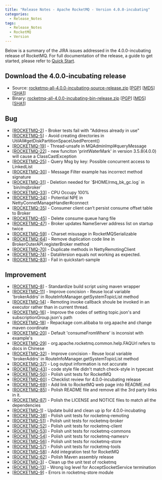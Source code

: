 ```yaml
---
title: "Release Notes - Apache RocketMQ - Version 4.0.0-incubating"
categories:
  - Release_Notes
tags:
  - Release_Notes
  - RocketMQ
  - Version
---
```


Below is a summary of the JIRA issues addressed in the 4.0.0-incubating release of RocketMQ. For full documentation of the release, a guide to get started, please refer to <a href='/docs/quick-start/'>Quick Start</a>.

<h2> Download the 4.0.0-incubating release
</h2>

* Source: [rocketmq-all-4.0.0-incubating-source-release.zip](https://www.apache.org/dyn/closer.cgi?path=rocketmq/4.0.0-incubating/rocketmq-all-4.0.0-incubating-source-release.zip) [[PGP](https://www.apache.org/dist/rocketmq/4.0.0-incubating/rocketmq-all-4.0.0-incubating-source-release.zip.asc)] [[MD5](https://www.apache.org/dist/rocketmq/4.0.0-incubating/rocketmq-all-4.0.0-incubating-source-release.zip.md5)] [[SHA1](https://www.apache.org/dist/rocketmq/4.0.0-incubating/rocketmq-all-4.0.0-incubating-source-release.zip.sha1)]
* Binary: [rocketmq-all-4.0.0-incubating-bin-release.zip](https://www.apache.org/dyn/closer.cgi?path=rocketmq/4.0.0-incubating/rocketmq-all-4.0.0-incubating-bin-release.zip) [[PGP](https://www.apache.org/dist/rocketmq/4.0.0-incubating/rocketmq-all-4.0.0-incubating-bin-release.zip.asc)] [[MD5](https://www.apache.org/dist/rocketmq/4.0.0-incubating/rocketmq-all-4.0.0-incubating-bin-release.zip.md5)] [[SHA1](https://www.apache.org/dist/rocketmq/4.0.0-incubating/rocketmq-all-4.0.0-incubating-bin-release.zip.sha1)]


<h2> Bug
</h2>
<ul>
    <li>[<a href='https://issues.apache.org/jira/browse/ROCKETMQ-2'>ROCKETMQ-2</a>] - Broker tests fail with &quot;Address
        already in use&quot;
    </li>
    <li>[<a href='https://issues.apache.org/jira/browse/ROCKETMQ-5'>ROCKETMQ-5</a>] - Avoid creating directories in
        UtilAll#getDiskPartitionSpaceUsedPercent()
    </li>
    <li>[<a href='https://issues.apache.org/jira/browse/ROCKETMQ-19'>ROCKETMQ-19</a>] - Thread-unsafe in
        MQAdminImpl#queryMessage
    </li>
    <li>[<a href='https://issues.apache.org/jira/browse/ROCKETMQ-22'>ROCKETMQ-22</a>] - new funciton &#39;printWaterMark&#39;
        in version 3.5.8(4.0.0) will cause a ClassCastException
    </li>
    <li>[<a href='https://issues.apache.org/jira/browse/ROCKETMQ-25'>ROCKETMQ-25</a>] - Query Msg by key: Possible
        concurrent access to LinkedList
    </li>
    <li>[<a href='https://issues.apache.org/jira/browse/ROCKETMQ-30'>ROCKETMQ-30</a>] - Message Filter example has
        incorrect method signature
    </li>
    <li>[<a href='https://issues.apache.org/jira/browse/ROCKETMQ-31'>ROCKETMQ-31</a>] - Deletion needed for
        `$HOME/rmq_bk_gc.log` in `bin/mqbroker`
    </li>
    <li>[<a href='https://issues.apache.org/jira/browse/ROCKETMQ-33'>ROCKETMQ-33</a>] - CPU Occupy 100%
    </li>
    <li>[<a href='https://issues.apache.org/jira/browse/ROCKETMQ-34'>ROCKETMQ-34</a>] - Potential NPE in
        NettyConnetManageHandler#connect
    </li>
    <li>[<a href='https://issues.apache.org/jira/browse/ROCKETMQ-35'>ROCKETMQ-35</a>] - Consumer client can’t persist
        consume offset table to Broker
    </li>
    <li>[<a href='https://issues.apache.org/jira/browse/ROCKETMQ-45'>ROCKETMQ-45</a>] - Delete consume queue hang file
    </li>
    <li>[<a href='https://issues.apache.org/jira/browse/ROCKETMQ-47'>ROCKETMQ-47</a>] - Broker updates NameServer
        address list on startup twice
    </li>
    <li>[<a href='https://issues.apache.org/jira/browse/ROCKETMQ-59'>ROCKETMQ-59</a>] - Charset misusage in
        RocketMQSerializable
    </li>
    <li>[<a href='https://issues.apache.org/jira/browse/ROCKETMQ-64'>ROCKETMQ-64</a>] - Remove duplication code line in
        BrokerOuterAPI.registerBroker method
    </li>
    <li>[<a href='https://issues.apache.org/jira/browse/ROCKETMQ-70'>ROCKETMQ-70</a>] - Duplicate methods in
        NettyRemotingClient
    </li>
    <li>[<a href='https://issues.apache.org/jira/browse/ROCKETMQ-74'>ROCKETMQ-74</a>] - DataVersion equals not working
        as expected.
    </li>
    <li>[<a href='https://issues.apache.org/jira/browse/ROCKETMQ-83'>ROCKETMQ-83</a>] - Fail in quickstart-sample
    </li>
</ul>

<h2> Improvement
</h2>
<ul>
    <li>[<a href='https://issues.apache.org/jira/browse/ROCKETMQ-8'>ROCKETMQ-8</a>] - Standardize build script using
        maven wrapper
    </li>
    <li>[<a href='https://issues.apache.org/jira/browse/ROCKETMQ-11'>ROCKETMQ-11</a>] - Improve concision - Reuse local
        variable &#39;brokerAddrs&#39; in RouteInfoManager.getSystemTopicList method
    </li>
    <li>[<a href='https://issues.apache.org/jira/browse/ROCKETMQ-14'>ROCKETMQ-14</a>] - Remoting invoke callback shoule
        be invoked in an executor rather than in current thread.
    </li>
    <li>[<a href='https://issues.apache.org/jira/browse/ROCKETMQ-16'>ROCKETMQ-16</a>] - Improve the codes of setting
        topic.json&#39;s and subscriptionGroup.json&#39;s path
    </li>
    <li>[<a href='https://issues.apache.org/jira/browse/ROCKETMQ-18'>ROCKETMQ-18</a>] - Repackage com.alibaba to
        org.apache and change maven coordinate
    </li>
    <li>[<a href='https://issues.apache.org/jira/browse/ROCKETMQ-20'>ROCKETMQ-20</a>] - Default &#39;consumeFromWhere&#39;
        is inconsist with example&#39;s
    </li>
    <li>[<a href='https://issues.apache.org/jira/browse/ROCKETMQ-29'>ROCKETMQ-29</a>] -
        org.apache.rocketmq.common.help.FAQUrl refers to docs in Chinese
    </li>
    <li>[<a href='https://issues.apache.org/jira/browse/ROCKETMQ-32'>ROCKETMQ-32</a>] - Improve concision - Reuse local
        variable &#39;brokerAddrs&#39; in RouteInfoManager.getSystemTopicList method
    </li>
    <li>[<a href='https://issues.apache.org/jira/browse/ROCKETMQ-37'>ROCKETMQ-37</a>] - Log output information is not
        accurate
    </li>
    <li>[<a href='https://issues.apache.org/jira/browse/ROCKETMQ-43'>ROCKETMQ-43</a>] - code style file didn&#39;t match
        check-style in typecast
    </li>
    <li>[<a href='https://issues.apache.org/jira/browse/ROCKETMQ-50'>ROCKETMQ-50</a>] - Polish unit tests for RocketMQ
    </li>
    <li>[<a href='https://issues.apache.org/jira/browse/ROCKETMQ-60'>ROCKETMQ-60</a>] - Checklist review for
        4.0.0-incubating release
    </li>
    <li>[<a href='https://issues.apache.org/jira/browse/ROCKETMQ-69'>ROCKETMQ-69</a>] - Add link to RocketMQ web page
        into README.md
    </li>
    <li>[<a href='https://issues.apache.org/jira/browse/ROCKETMQ-85'>ROCKETMQ-85</a>] - Polish README file and remove
        all the 3rd party links in it.
    </li>
    <li>[<a href='https://issues.apache.org/jira/browse/ROCKETMQ-87'>ROCKETMQ-87</a>] - Polish the LICENSE and NOTICE
        files to match all the dependencies
    </li>
    <li>[<a href='https://issues.apache.org/jira/browse/ROCKETMQ-1'>ROCKETMQ-1</a>] - Update build and clean up ip for
        4.0.0-incubating
    </li>
    <li>[<a href='https://issues.apache.org/jira/browse/ROCKETMQ-38'>ROCKETMQ-38</a>] - Polish unit tests for
        rocketmq-remoting
    </li>
    <li>[<a href='https://issues.apache.org/jira/browse/ROCKETMQ-51'>ROCKETMQ-51</a>] - Polish unit tests for
        rocketmq-broker
    </li>
    <li>[<a href='https://issues.apache.org/jira/browse/ROCKETMQ-52'>ROCKETMQ-52</a>] - Polish unit tests for
        rocketmq-client
    </li>
    <li>[<a href='https://issues.apache.org/jira/browse/ROCKETMQ-53'>ROCKETMQ-53</a>] - Polish unit tests for
        rocketmq-commons
    </li>
    <li>[<a href='https://issues.apache.org/jira/browse/ROCKETMQ-54'>ROCKETMQ-54</a>] - Polish unit tests for
        rocketmq-namesrv
    </li>
    <li>[<a href='https://issues.apache.org/jira/browse/ROCKETMQ-56'>ROCKETMQ-56</a>] - Polish unit tests for
        rocketmq-store
    </li>
    <li>[<a href='https://issues.apache.org/jira/browse/ROCKETMQ-57'>ROCKETMQ-57</a>] - Polish unit tests for
        rocketmq-tools
    </li>
    <li>[<a href='https://issues.apache.org/jira/browse/ROCKETMQ-58'>ROCKETMQ-58</a>] - Add integration test for
        RocketMQ
    </li>
    <li>[<a href='https://issues.apache.org/jira/browse/ROCKETMQ-62'>ROCKETMQ-62</a>] - Polish Maven assembly release
    </li>
    <li>[<a href='https://issues.apache.org/jira/browse/ROCKETMQ-3'>ROCKETMQ-3</a>] - Clean up the unit test of rocketmq
    </li>
    <li>[<a href='https://issues.apache.org/jira/browse/ROCKETMQ-13'>ROCKETMQ-13</a>] - Wrong log level for
        AcceptSocketService termination
    </li>
    <li>[<a href='https://issues.apache.org/jira/browse/ROCKETMQ-9'>ROCKETMQ-9</a>] - Errors in rocketmq-store module
    </li>
</ul>
        


